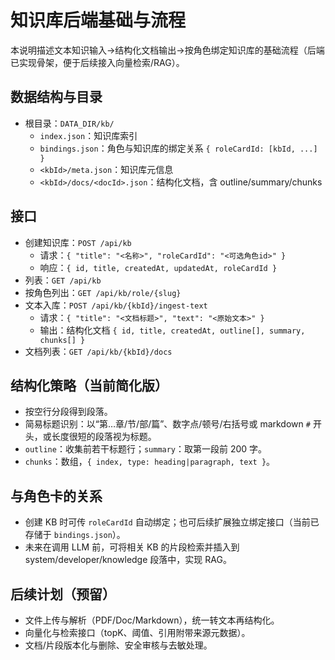 # 知识库后端基础与流程

本说明描述文本知识输入→结构化文档输出→按角色绑定知识库的基础流程（后端已实现骨架，便于后续接入向量检索/RAG）。

## 数据结构与目录
- 根目录：`DATA_DIR/kb/`
  - `index.json`：知识库索引
  - `bindings.json`：角色与知识库的绑定关系 `{ roleCardId: [kbId, ...] }`
  - `<kbId>/meta.json`：知识库元信息
  - `<kbId>/docs/<docId>.json`：结构化文档，含 outline/summary/chunks

## 接口
- 创建知识库：`POST /api/kb`
  - 请求：`{ "title": "<名称>", "roleCardId": "<可选角色id>" }`
  - 响应：`{ id, title, createdAt, updatedAt, roleCardId }`
- 列表：`GET /api/kb`
- 按角色列出：`GET /api/kb/role/{slug}`
- 文本入库：`POST /api/kb/{kbId}/ingest-text`
  - 请求：`{ "title": "<文档标题>", "text": "<原始文本>" }`
  - 输出：结构化文档 `{ id, title, createdAt, outline[], summary, chunks[] }`
- 文档列表：`GET /api/kb/{kbId}/docs`

## 结构化策略（当前简化版）
- 按空行分段得到段落。
- 简易标题识别：以“第…章/节/部/篇”、数字点/顿号/右括号或 markdown `#` 开头，或长度很短的段落视为标题。
- `outline`：收集前若干标题行；`summary`：取第一段前 200 字。
- `chunks`：数组，`{ index, type: heading|paragraph, text }`。

## 与角色卡的关系
- 创建 KB 时可传 `roleCardId` 自动绑定；也可后续扩展独立绑定接口（当前已存储于 `bindings.json`）。
- 未来在调用 LLM 前，可将相关 KB 的片段检索并插入到 system/developer/knowledge 段落中，实现 RAG。

## 后续计划（预留）
- 文件上传与解析（PDF/Doc/Markdown），统一转文本再结构化。
- 向量化与检索接口（topK、阈值、引用附带来源元数据）。
- 文档/片段版本化与删除、安全审核与去敏处理。

